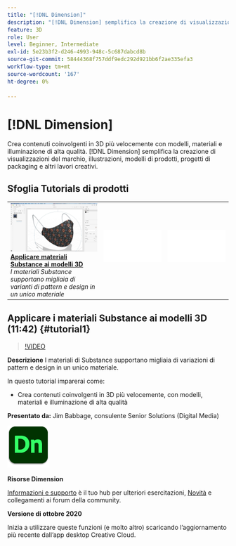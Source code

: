 ```yaml
---
title: "[!DNL Dimension]"
description: "[!DNL Dimension] semplifica la creazione di visualizzazioni del marchio, illustrazioni, modelli di prodotti, progetti di packaging e altri lavori creativi"
feature: 3D
role: User
level: Beginner, Intermediate
exl-id: 5e23b3f2-d246-4993-948c-5c687dabcd8b
source-git-commit: 58444368f757ddf9edc292d921bb6f2ae335efa3
workflow-type: tm+mt
source-wordcount: '167'
ht-degree: 0%

---
```


# [!DNL Dimension]

Crea contenuti coinvolgenti in 3D più velocemente con modelli, materiali e illuminazione di alta qualità. [!DNL Dimension] semplifica la creazione di visualizzazioni del marchio, illustrazioni, modelli di prodotti, progetti di packaging e altri lavori creativi.

## Sfoglia Tutorials di prodotti

<table style="table-layout:fixed">
<tr>
 <td>
   <a href="dimension.md#tutorial1">
      <img alt="Applicare i materiali Substance ai modelli 3D" src="../assets/dimension_substanceAndGraphics_babbage_thumbnail.jpg" />
   </a>
    <div>
   <a href="dimension.md#tutorial1"><strong>Applicare materiali Substance ai modelli 3D</strong></a>
    </div>
    <em>I materiali Substance supportano migliaia di varianti di pattern e design in un unico materiale</em>
    <br>
  </td>
  <td>
    <img alt="Spaziatore" src="../assets/Whitespacer.png" />
    <div>
    <br>
  </td>
  <td>
    <img alt="Spaziatore" src="../assets/Whitespacer.png" />
    <div>
    <br>
  </td>
</tr>
</table>

## Applicare i materiali Substance ai modelli 3D (11:42) {#tutorial1}

>[!VIDEO](https://video.tv.adobe.com/v/326944?hidetitle=true)

**Descrizione**
I materiali di Substance supportano migliaia di variazioni di pattern e design in un unico materiale.

In questo tutorial imparerai come:
* Crea contenuti coinvolgenti in 3D più velocemente, con modelli, materiali e illuminazione di alta qualità

**Presentato da:**
Jim Babbage, consulente Senior Solutions (Digital Media)

![Logo Dimension](../assets/dn_appicon_96.png)

**Risorse Dimension**

[Informazioni e supporto](https://helpx.adobe.com/support/dimension.html) è il tuo hub per ulteriori esercitazioni, [Novità](https://helpx.adobe.com/dimension/user-guide.html/dimension/using/whats-new.ug.html) e collegamenti ai forum della community.

**Versione di ottobre 2020**

Inizia a utilizzare queste funzioni (e molto altro) scaricando l’aggiornamento più recente dall’app desktop Creative Cloud.
